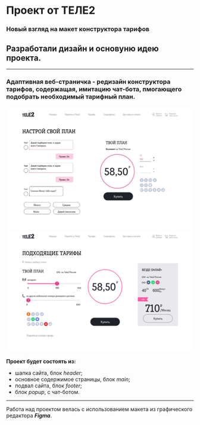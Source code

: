 # Проект от ТЕЛЕ2


### Новый взгляд на макет конструктора тарифов

## Разработали дизайн и основуню идею проекта.

---

### Адаптивная веб-страничка - редизайн конструктора тарифов, содержащая, имитацию чат-бота, пмогающего подобрать необходимый тарифный план.
###

![alt text](images/chat-bot.jpg "popup с чат-ботом")
![alt text](images/main.png "основная")

**Проект будет состоять из:**

- шапка сайта, блок _header_;
- основное содержимое страницы, блок _main_;
- подвал сайта, блок _footer_;
- блок _popup_, с чат-ботом.

---

Работа над проектом велась с использованием макета из графического редактора **_Figma_**.
